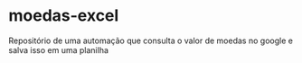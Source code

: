 # moedas-excel
 Repositório de uma automação que consulta o valor de moedas no google e salva isso em uma planilha
